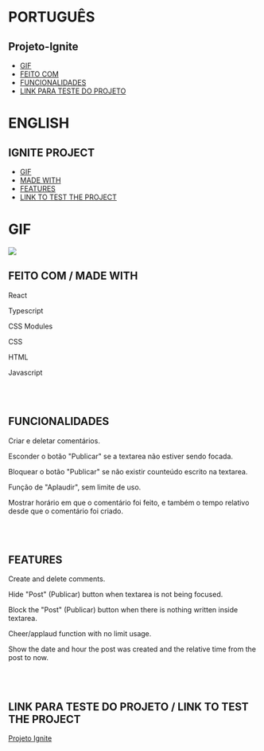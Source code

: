 # PORTUGUÊS
## Projeto-Ignite
* [GIF](#GIF)
* [FEITO COM](#FEITO-COM)
* [FUNCIONALIDADES](#FUNCIONALIDADES)
* [LINK PARA TESTE DO PROJETO](##LINK-PARA-TESTE-DO-PROJETO-/-LINK-TO-TEST-THE-PROJECT)

# ENGLISH
## IGNITE PROJECT
* [GIF](#GIF)
* [MADE WITH](#FEITO-COM-/-MADE-WITH)
* [FEATURES](#FEATURES)
* [LINK TO TEST THE PROJECT](##LINK-PARA-TESTE-DO-PROJETO-/-LINK-TO-TEST-THE-PROJECT)


# GIF
<img src="src/assets/ignite.gif"/>


## FEITO COM / MADE WITH
<p>React</p>
<p>Typescript</p>
<p>CSS Modules</p>
<p>CSS</p>
<p>HTML</p>
<p>Javascript</p>
<br>
<br>


## FUNCIONALIDADES
<p>Criar e deletar comentários.</p>
<p>Esconder o botão "Publicar" se a textarea não estiver sendo focada.</p>
<p>Bloquear o botão "Publicar" se não existir counteúdo escrito na textarea.</p>
<p>Função de "Aplaudir", sem limite de uso.</p>
<p>Mostrar horário em que o comentário foi feito, e também o tempo relativo desde que o comentário foi criado.</p>
<br>
<br>


## FEATURES
<p>Create and delete comments.</p>
<p>Hide "Post" (Publicar) button when textarea is not being focused.</p>
<p>Block the "Post" (Publicar) button when there is nothing written inside textarea.</p>
<p>Cheer/applaud function with no limit usage.</p>
<p>Show the date and hour the post was created and the relative time from the post to now.</p>
<br>
<br>



## LINK PARA TESTE DO PROJETO / LINK TO TEST THE PROJECT
<a href="https://papaya-baklava-0561c1.netlify.app/">Projeto Ignite</a>


